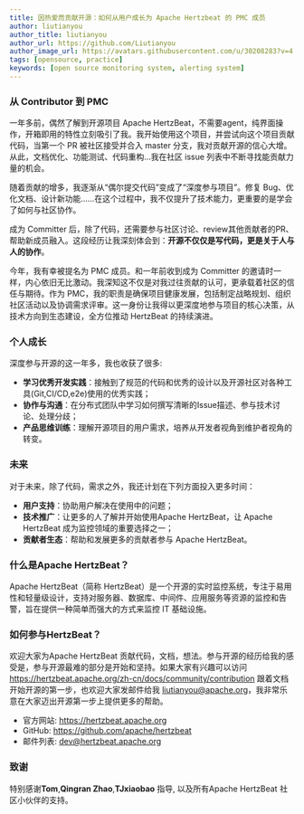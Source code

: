 ```yaml
---
title: 因热爱而贡献开源：如何从用户成长为 Apache Hertzbeat 的 PMC 成员
author: liutianyou
author_title: liutianyou
author_url: https://github.com/Liutianyou
author_image_url: https://avatars.githubusercontent.com/u/30208283?v=4
tags: [opensource, practice]
keywords: [open source monitoring system, alerting system]
---
```


### 从 Contributor 到 PMC
一年多前，偶然了解到开源项目 Apache HertzBeat，不需要agent，纯界面操作，开箱即用的特性立刻吸引了我。我开始使用这个项目，并尝试向这个项目贡献代码，当第一个 PR 被社区接受并合入 master 分支，我对贡献开源的信心大增。从此，文档优化、功能测试、代码重构...我在社区 issue 列表中不断寻找能贡献力量的机会。

随着贡献的增多，我逐渐从“偶尔提交代码”变成了“深度参与项目”。修复 Bug、优化文档、设计新功能……在这个过程中，我不仅提升了技术能力，更重要的是学会了如何与社区协作。

成为 Committer 后，除了代码，还需要参与社区讨论、review其他贡献者的PR、帮助新成员融入。这段经历让我深刻体会到：**开源不仅仅是写代码，更是关于人与人的协作**。

今年，我有幸被提名为 PMC 成员。和一年前收到成为 Committer 的邀请时一样，内心依旧无比激动。我深知这不仅是对我过往贡献的认可，更承载着社区的信任与期待。作为 PMC，我的职责是确保项目健康发展，包括制定战略规划、组织社区活动以及协调需求评审。这一身份让我得以更深度地参与项目的核心决策，从技术方向到生态建设，全方位推动 HertzBeat 的持续演进。

### 个人成长
  深度参与开源的这一年多，我也收获了很多:
  - **学习优秀开发实践**：接触到了规范的代码和优秀的设计以及开源社区对各种工具(Git,CI/CD,e2e)使用的优秀实践；
  - **协作与沟通**：在分布式团队中学习如何撰写清晰的Issue描述、参与技术讨论、处理分歧；
  - **产品思维训练**：理解开源项目的用户需求，培养从开发者视角到维护者视角的转变。

### 未来
对于未来，除了代码，需求之外，我还计划在下列方面投入更多时间：
- **用户支持**：协助用户解决在使用中的问题；
- **技术推广**：让更多的人了解并开始使用Apache HertzBeat，让 Apache HertzBeat 成为监控领域的重要选择之一；
- **贡献者生态**：帮助和发展更多的贡献者参与 Apache HertzBeat。

### 什么是Apache HertzBeat？
Apache HertzBeat（简称 HertzBeat）是一个开源的实时监控系统，专注于易用性和轻量级设计，支持对服务器、数据库、中间件、应用服务等资源的监控和告警，旨在提供一种简单而强大的方式来监控 IT 基础设施。
### 如何参与HertzBeat？
欢迎大家为Apache HertzBeat 贡献代码，文档，想法。参与开源的经历给我的感受是，参与开源最难的部分是开始和坚持。如果大家有兴趣可以访问 https://hertzbeat.apache.org/zh-cn/docs/community/contribution 跟着文档开始开源的第一步，也欢迎大家发邮件给我 liutianyou@apache.org，我非常乐意在大家迈出开源第一步上提供更多的帮助。
- 官方网站: https://hertzbeat.apache.org
- GitHub: https://github.com/apache/hertzbeat
- 邮件列表: dev@hertzbeat.apache.org
### 致谢
特别感谢**Tom**,**Qingran Zhao**,**TJxiaobao** 指导, 以及所有Apache HertzBeat 社区小伙伴的支持。

